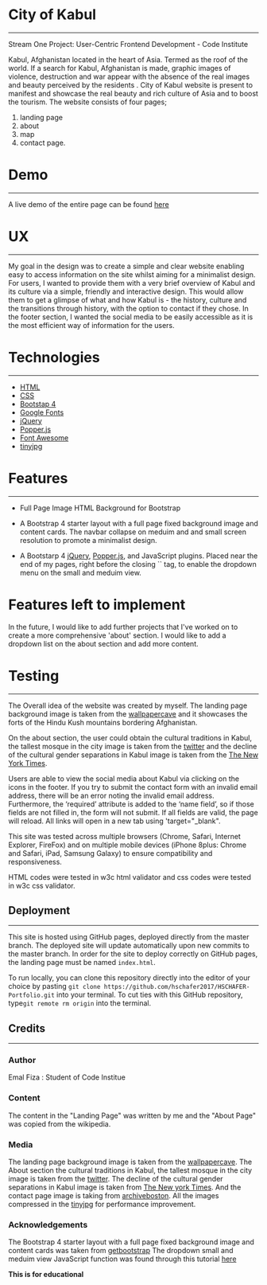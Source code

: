 # City of Kabul

-----

Stream One Project: User-Centric Frontend Development - Code Institute

Kabul, Afghanistan located in the heart of Asia. Termed as the roof of the world. If a search for Kabul, Afghanistan is made, graphic images of violence, destruction and war appear with the absence of the real images and beauty perceived by the residents . City of Kabul website is present to manifest and showcase the real beauty and rich culture of Asia and to boost the tourism. The website consists of four pages;

1. landing page
2. about
3. map
4. contact page.


# Demo

----

A live demo of the entire page can be found [here]()

# UX

-----

My goal in the design was to create a simple and clear website enabling easy to  access information on the site whilst aiming for a minimalist design.
For users, I wanted to provide them with a very brief overview of Kabul and its culture via a simple, friendly and interactive design. This would allow them to get a glimpse of what and how Kabul is - the history, culture and the transitions through history, with the option to contact if they chose. In the footer section, I wanted the social media to be easily accessible as it is the most efficient way of information for the users.

# Technologies

------

- [HTML](https://www.wikipedia.com/HTML)
- [CSS]()
- [Bootstap 4](https://getbootstrap.com/) 
- [Google Fonts](https://fonts.google.com/)
- [jQuery](https://jquery.com/)
- [Popper.js](https://cdnjs.com/#)
- [Font Awesome](https://fontawesome.com/)
- [tinyjpg](https://tinyjpg.com/)

# Features

---

* Full Page Image HTML Background for Bootstrap

* A Bootstrap 4 starter layout with a full page fixed background image and content cards. The navbar collapse on meduim and and small screen resolution to promote a minimalist design.

* A Bootstarp 4 [jQuery](https://jquery.com/), [Popper.js](https://popper.js.org/), and JavaScript plugins. Placed near the end of my pages, right before the closing `` tag, to enable the dropdown menu on the small and meduim view.

# Features left to implement

In the future, I would like to add further projects that I've worked on to create a more comprehensive 'about' section. I would like to add a dropdown list on the about section and add more content.

# Testing

----

The Overall idea of the website was created by myself. The landing page background image is taken from the [wallpapercave](https://wallpapercave.com/kabul-wallpapers) and it showcases the forts of the Hindu Kush mountains bordering Afghanistan.

On the about section, the user could obtain the cultural traditions in Kabul, the tallest mosque in the city image is taken from the [twitter](https://twitter.com/sejavand/status/1119118340478226432/photo/1) and the decline of the cultural gender separations in Kabul image is taken from the [The New York Times](https://www.nytimes.com/2019/05/25/world/asia/afghanistan-kabul-women-cafes.html).

Users are able to view the social media about Kabul via clicking on the icons in the footer. If you try to submit the contact form with an invalid email address, there will be an error noting the invalid email address. Furthermore, the ‘required’ attribute is added to the ‘name field’, so if those fields are not filled in, the form will not submit. If all fields are valid, the page will reload. All links will open in a new tab using 'target="_blank".

This site was tested across multiple browsers (Chrome, Safari, Internet Explorer, FireFox) and on multiple mobile devices (iPhone 8plus: Chrome and Safari, iPad, Samsung Galaxy) to ensure compatibility and responsiveness.

HTML codes were tested in w3c html validator and css codes were tested in w3c css validator.




## Deployment

----

This site is hosted using GitHub pages, deployed directly from the master branch. The deployed site will update automatically upon new commits to the master branch. In order for the site to deploy correctly on GitHub pages, the landing page must be named `index.html`.

To run locally, you can clone this repository directly into the editor of your choice by pasting `git clone https://github.com/hschafer2017/HSCHAFER-Portfolio.git` into your terminal. To cut ties with this GitHub repository, type`git remote rm origin` into the terminal.



## Credits

-----

### Author

Emal Fiza : Student of Code Institue 

### Content

The content in the "Landing Page" was written by me and the "About Page" was copied from the wikipedia.

### Media

The landing page background image is taken from the [wallpapercave](https://wallpapercave.com/kabul-wallpapers). The About section the cultural traditions in Kabul, the tallest mosque in the city image is taken from the [twitter](https://twitter.com/sejavand/status/1119118340478226432/photo/1). The decline of the cultural gender separations in Kabul image is taken from [The New york Times](https://www.nytimes.com/2019/05/25/world/asia/afghanistan-kabul-women-cafes.html). And the contact page image is taking from [archiveboston](http://archive.boston.com/bigpicture/2013/05/afghanistan_civilians.html). All the images compressed in the [tinyjpg](https://tinyjpg.com/) for performance improvement.

### Acknowledgements
The Bootstrap 4 starter layout with a full page fixed background image and content cards was taken from [getbootstrap](https://startbootstrap.com/snippets/full-image-background/)
The dropdown small and meduim view JavaScript function was found through this tutorial [here](https://getbootstrap.com/docs/4.3/getting-started/introduction/)



**This is for educational**



